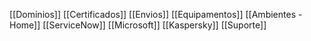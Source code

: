 [[Domínios]]
[[Certificados]]
[[Envios]]
[[Equipamentos]]
[[Ambientes - Home]]
[[ServiceNow]]
[[Microsoft]]
[[Kaspersky]]
[[Suporte]]
